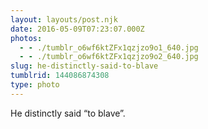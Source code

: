 ```yaml
---
layout: layouts/post.njk
date: 2016-05-09T07:23:07.000Z
photos:
  - - ./tumblr_o6wf6ktZFx1qzjzo9o1_640.jpg
  - - ./tumblr_o6wf6ktZFx1qzjzo9o2_640.jpg
slug: he-distinctly-said-to-blave
tumblrid: 144086874308
type: photo
---
```

<p>He distinctly said &ldquo;to blave&rdquo;.</p>
